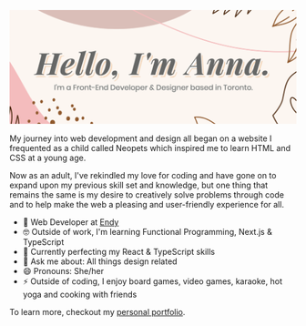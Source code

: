 ![Banner](https://github.com/annajliang/annajliang/blob/master/profile-banner.png)

My journey into web development and design all began on a website I frequented as a child called Neopets which inspired me to learn HTML and CSS at a young age.

Now as an adult, I've rekindled my love for coding and have gone on to expand upon my previous skill set and knowledge, but one thing that remains the same is my desire to creatively solve problems through code and to help make the web a pleasing and user-friendly experience for all.

- 💼 Web Developer at <a href="https://endy.com/">Endy</a>
- 🤓 Outside of work, I'm learning Functional Programming, Next.js & TypeScript
- 🚧 Currently perfecting my React & TypeScript skills
- 💬 Ask me about: All things design related
- 😄 Pronouns: She/her
- ⚡️ Outside of coding, I enjoy board games, video games, karaoke, hot yoga and cooking with friends

To learn more, checkout my <a href="https://annaliang.dev/">personal portfolio</a>.
